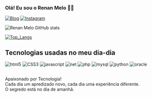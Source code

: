 ### Olá! Eu sou o Renan Melo 🤙🏻

[![Blog](https://img.shields.io/website?label=RmWeb.com.br&style=for-the-badge&url=https://rmweb.com.br/)](https://rmweb.com.br)
[![Instagram](https://img.shields.io/badge/Instagram-E4405F?style=for-the-badge&logo=instagram&logoColor=white)](https://instagram/renancmelo)

![Renan Melo GitHub stats](https://github-readme-stats.vercel.app/api?username=rcmelo&show_icons=true&theme=dracula)

[![Top_Langs](https://github-readme-stats.vercel.app/api/top-langs/?username=rcmelo)](https://github.com/rcmelo/github-readme-stats)

## Tecnologias usadas no meu dia-dia

<div style="display: inline_block">
   <img align="cente" alt="html5" src="https://img.shields.io/badge/HTML5-E34F26?style=for-the-badge&logo=html5&logoColor=white"/>
   <img align="cente" alt="CSS3" src="https://img.shields.io/badge/CSS3-157286?style=for-the-badge&logo=css3&logoColor=white"/>
   <img align="cente" alt="javascript" src="https://img.shields.io/badge/JavaScript-323340?style=for-the-badge&logo=javascript&logoColor=F7DF1E"/>
   <img align="cente" alt="net" src="https://img.shields.io/badge/.Net-5C2D91?style=for-the-badge&logo=.net&logoColor=white"/>
   <img align="cente" alt="php" src="https://img.shields.io/badge/PHP-007ACC?style=for-the-badge&logo=php&logoColor=white"/>
   <img align="cente" alt="mysql" src="https://img.shields.io/badge/MySql-FFFFFF?style=for-the-badge&logo=mysql&logoColor=#4479A1"/>
   <img align="cente" alt="python" src="https://img.shields.io/badge/Python-3776AB?style=for-the-badge&logo=python&logoColor=F7DF1E"/>
   <img align="cente" alt="oracle" src="https://img.shields.io/badge/pl/sql-F40D12?style=for-the-badge&logo=adminer&logoColor=white"/>
   
   
</div><br>


Apaixonado por Tecnologia!<br>
Cada dia um apredizado novo, cada dia uma experiência diferente.<br>
O segredo está no dia de amanhã.
